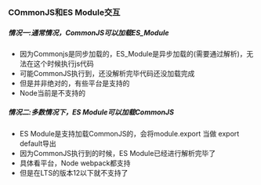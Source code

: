 ### COmmonJS和ES Module交互



##### 情况一:通常情况，CommonJS可以加载ES_Module

- 因为Commonjs是同步加载的，ES_Module是异步加载的(需要通过解析)，无法在这个时候执行js代码
- 可能CommonJS执行到，还没解析完毕代码还没加载完成
- 但是并非绝对的，有些平台是支持的
- Node当前是不支持的

##### 情况二:多数情况下，ES Module可以加载CommonJS

- ES Module是支持加载CommonJS的，会将module.export 当做 export default导出
- 因为CommonJS执行到的时候，ES Module已经进行解析完毕了
- 具体看平台，Node webpack都支持
- 但是在LTS的版本12以下就不支持了

